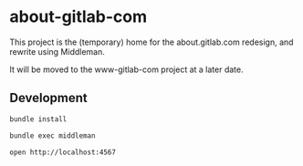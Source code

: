 # about-gitlab-com

This project is the (temporary) home for the about.gitlab.com redesign, and
rewrite using Middleman.

It will be moved to the www-gitlab-com project at a later date.

## Development

```sh
bundle install

bundle exec middleman

open http://localhost:4567
```
